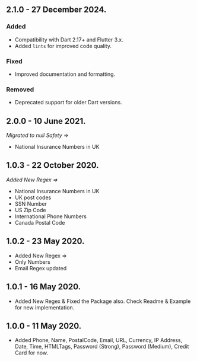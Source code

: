 ## 2.1.0 - 27 December 2024.
### Added
- Compatibility with Dart 2.17+ and Flutter 3.x.
- Added `lints` for improved code quality.

### Fixed
- Improved documentation and formatting.

### Removed
- Deprecated support for older Dart versions.

## 2.0.0 - 10 June 2021.

_Migrated to null Safety =>_

- National Insurance Numbers in UK

## 1.0.3 - 22 October 2020.

_Added New Regex =>_

- National Insurance Numbers in UK
- UK post codes
- SSN Number
- US Zip Code
- International Phone Numbers
- Canada Postal Code

## 1.0.2 - 23 May 2020.

- Added New Regex =>
- Only Numbers
- Email Regex updated

## 1.0.1 - 16 May 2020.

- Added New Regex & Fixed the Package also. Check Readme & Example for new implementation.

## 1.0.0 - 11 May 2020.

- Added Phone, Name, PostalCode, Email, URL, Currency, IP Address, Date, Time, HTMLTags, Password (Strong), Password (Medium), Credit Card for now.
